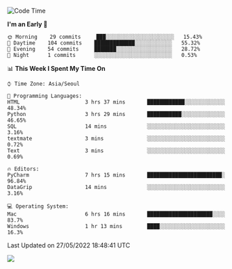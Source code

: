  <!--START_SECTION:waka-->
![Code Time](http://img.shields.io/badge/Code%20Time-214%20hrs%2055%20mins-blue)

**I'm an Early 🐤** 

```text
🌞 Morning    29 commits     ███░░░░░░░░░░░░░░░░░░░░░░   15.43% 
🌆 Daytime    104 commits    █████████████░░░░░░░░░░░░   55.32% 
🌃 Evening    54 commits     ███████░░░░░░░░░░░░░░░░░░   28.72% 
🌙 Night      1 commits      ░░░░░░░░░░░░░░░░░░░░░░░░░   0.53%

```


📊 **This Week I Spent My Time On** 

```text
⌚︎ Time Zone: Asia/Seoul

💬 Programming Languages: 
HTML                     3 hrs 37 mins       ████████████░░░░░░░░░░░░░   48.34% 
Python                   3 hrs 29 mins       ███████████░░░░░░░░░░░░░░   46.65% 
SQL                      14 mins             ░░░░░░░░░░░░░░░░░░░░░░░░░   3.16% 
textmate                 3 mins              ░░░░░░░░░░░░░░░░░░░░░░░░░   0.72% 
Text                     3 mins              ░░░░░░░░░░░░░░░░░░░░░░░░░   0.69%

🔥 Editors: 
PyCharm                  7 hrs 15 mins       ████████████████████████░   96.84% 
DataGrip                 14 mins             ░░░░░░░░░░░░░░░░░░░░░░░░░   3.16%

💻 Operating System: 
Mac                      6 hrs 16 mins       █████████████████████░░░░   83.7% 
Windows                  1 hr 13 mins        ████░░░░░░░░░░░░░░░░░░░░░   16.3%

```


 Last Updated on 27/05/2022 18:48:41 UTC
<!--END_SECTION:waka-->

<a href="https://opgc.me/#/users/tnlvof" target="_blank"><img src="https://api.opgc.me/githubs/users/tnlvof/tag/?theme=basic" /></a>
